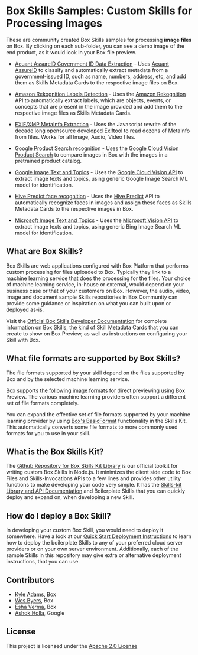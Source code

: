 # Box Skills Samples: Custom Skills for Processing Images

These are community created Box Skills samples for processing **image files** on Box. By clicking on each sub-folder, you can see a demo image of the end product, as it would look in your Box file preview.

* [Acuant AssureID Government ID Data Extraction](acuant-assureid-goverment-id-data-extraction) - Uses [Acuant AssureID](https://www.acuantcorp.com/products/assureid-identity-verification-software/) to classify and automatically extract metadata from a government-issued ID, such as name, numbers, address, etc, and add them as Skills Metadata Cards to the respective image files on Box.

* [Amazon Rekognition Labels Detection](amazon-rekognition-labels-detection) - Uses the [Amazon Rekognition](https://aws.amazon.com/rekognition) API to automatically extract labels, which are objects, events, or concepts that are present in the image provided and add them to the respective image files as Skills Metadata Cards.

* [EXIF/XMP MetaInfo Extraction](exiftool-metainfo-extraction) - Uses the Javascript rewrite of the decade long opensource developed [Exiftool](https://github.com/exiftool/exiftool) to read dozens of MetaInfo from files. Works for all Image, Audio, Video files.

* [Google Product Search recognition](google-product-search-integration) - Uses the [Google Cloud Vision Product Search](https://cloud.google.com/vision/product-search/docs/) to compare images in Box with the images in a pretrained product catalog.

* [Google Image Text and Topics](google-vision-ocr-topics-detection) - Uses the [Google Cloud Vision API](https://cloud.google.com/vision) to extract image texts and topics, using generic Google Image Search ML model for identification.

* [Hive Predict face recognition](hive-predict-face-recognition) - Uses the [Hive Predict](https://thehive.ai/predict) API to automatically recognize faces in images and assign these faces as Skills Metadata Cards to the respective images in Box.

* [Microsoft Image Text and Topics](microsoft-vision-ocr-topics-detection) - Uses the [Microsoft Vision API](https://cloud.google.com/vision/) to extract image texts and topics, using generic Bing Image Search ML model for identification.

## What are Box Skills?

Box Skills are web applications configured with Box Platform that performs custom processing for files uploaded to Box. Typically they link to a machine learning service that does the processing for the files. Your choice of machine learning service, in-house or external, would depend on your business case or that of your customers on Box. However, the audio, video, image and document sample Skills repositories in Box Community can provide some guidance or inspiration on what you can built upon or deployed as-is.

Visit the [Official Box Skills Developer Documentation](https://developer.box.com/docs/box-skills) for complete information on Box Skills, the kind of Skill Metadata Cards that you can create to show on Box Preview, as well as instructions on configuring your Skill with Box.

## What file formats are supported by Box Skills?

The file formats supported by your skill depend on the files supported by Box and by the selected machine learning service.

Box supports [the following image formats](https://community.box.com/t5/How-to-Guides-for-Managing/File-Types-and-Fonts-Supported-in-Box-Content-Preview/ta-p/327#Type_Images) for direct previewing using Box Preview. The various machine learning providers often support a different set of file formats completely.

You can expand the effective set of file formats supported by your machine learning provider by using [Box's BasicFormat](https://github.com/box/box-skills-kit-nodejs/tree/master/skills-kit-library#basic-format) functionality in the Skills Kit. This automatically converts some file formats to more commonly used formats for you to use in your skill.

## What is the Box Skills Kit?

The [Github Repository for Box Skills Kit Library](https://github.com/box/box-skills-kit-nodejs) is our official toolkit for writing custom Box Skills in Node.js. It minimizes the client side code to Box Files and Skills-Invocations APIs to a few lines and provides other utility functions to make developing your code very simple. It has the [Skills-kit Library and API Documentation](https://github.com/box/box-skills-kit-nodejs/tree/master/skills-kit-library) and Boilerplate Skills that you can quickly deploy and expand on, when developing a new Skill.

## How do I deploy a Box Skill?

In developing your custom Box Skill, you would need to deploy it somewhere. Have a look at our [Quick Start Deployment Instructions](https://github.com/box/box-skills-kit-nodejs/tree/master/boilerplate-skills) to learn how to deploy the boilerplate Skills to any of your preferred cloud server providers or on your own server environment. Additionally, each of the sample Skills in this repository may give extra or alternative deployment instructions, that you can use.

## Contributors

* [Kyle Adams](https://github.com/kylefernandadams), Box
* [Wes Byers](https://github.com/wbyers), Box
* [Esha Verma](https://github.com/eshaverma), Box
* [Ashok Holla](https://github.com/ashokhollav), Google

## License

This project is licensed under the [Apache 2.0 License](LICENSE)

